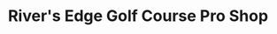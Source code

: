 ---
title: "River's Edge Golf Course Pro Shop"
url: /alpena/rivers-edge-golf-course-pro-shop/
shop: golf
---